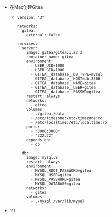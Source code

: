 - 在Mac创建Gitea
	- ```docker-compose
	  version: "3"
	  
	  networks:
	    gitea:
	      external: false
	  
	  services:
	    server:
	      image: gitea/gitea:1.22.3
	      container_name: gitea
	      environment:
	        - USER_UID=1000
	        - USER_GID=1000
	        - GITEA__database__DB_TYPE=mysql
	        - GITEA__database__HOST=db:3306
	        - GITEA__database__NAME=gitea
	        - GITEA__database__USER=gitea
	        - GITEA__database__PASSWD=gitea
	      restart: always
	      networks:
	        - gitea
	      volumes:
	        - ./gitea:/data
	        - /etc/timezone:/etc/timezone:ro
	        - /etc/localtime:/etc/localtime:ro
	      ports:
	        - "3000:3000"
	        - "222:22"
	      depends_on:
	        - db
	  
	    db:
	      image: mysql:8
	      restart: always
	      environment:
	        - MYSQL_ROOT_PASSWORD=gitea
	        - MYSQL_USER=gitea
	        - MYSQL_PASSWORD=gitea
	        - MYSQL_DATABASE=gitea
	      networks:
	        - gitea
	      volumes:
	        - ./mysql:/var/lib/mysql
	  ```
- 111